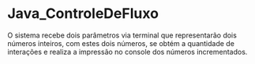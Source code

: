# Java_ControleDeFluxo
O sistema recebe dois parâmetros via terminal que representarão dois números inteiros, com estes dois números, se obtém a quantidade de interações e realiza a impressão no console dos números incrementados.
